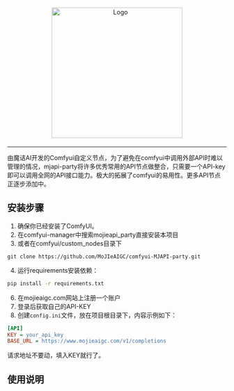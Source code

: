 <div style="text-align: center;margin: 20px;;">
    <img src="https://mojie.tos-cn-guangzhou.volces.com/nodes/gitlogo.svg" alt="Logo" style="width: 300px;">
</div>


***
  由魔诘AI开发的Comfyui自定义节点，为了避免在comfyui中调用外部API时难以管理的情况，mjapi-party将许多优秀常用的API节点做整合，只需要一个API-key即可以调用全网的API接口能力。极大的拓展了comfyui的易用性。更多API节点正逐步添加中。

## 安装步骤
1. 确保你已经安装了ComfyUI。
2. 在comfyui-manager中搜索mojieapi_party直接安装本项目
3. 或者在comfyui/custom_nodes目录下
```plaintext
git clone https://github.com/MoJIeAIGC/comfyui-MJAPI-party.git
```
4. 运行requirements安装依赖：
```bash
pip install -r requirements.txt
```
6. 在mojieaigc.com网站上注册一个账户
7. 登录后获取自己的API-KEY
8. 创建`config.ini`文件，放在项目根目录下，内容示例如下：
```ini
[API]
KEY = your_api_key
BASE_URL = https://www.mojieaigc.com/v1/completions
```
请求地址不要动，填入KEY就行了。

## 使用说明

